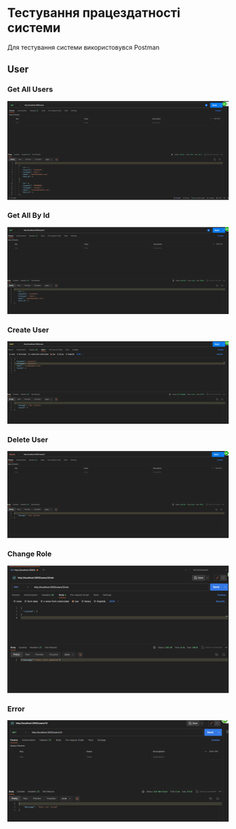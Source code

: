 # Тестування працездатності системи

Для тестування системи використовувся Postman

## User

### Get All Users
<p>
    <img src="./images/getUsers.png">
</p>

### Get All By Id

<p>
    <img src="./images/getUserById.png">
</p>

### Create User

<p>
    <img src="./images/createUser.png">
</p>

### Delete User
<p>
    <img src="./images/deleteUser.png">
</p>

### Change Role
<p>
    <img src="./images/changeRole.png">
</p>

### Error
<p>
    <img src="./images/error.png">
</p>